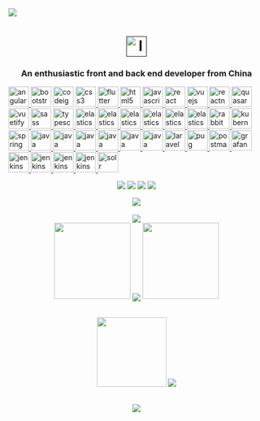 <div>
   <a href="https://github.com/Project-Template/">
      <img src="https://github-readme-stats.vercel.app/api/pin/?username=
Project-Template
&repo=LanYu-Project-template&theme=aura"></a>
</div>

<h1 align="center">
  <a href=" ">
     <img src="" alt="logo" width="40" height="40">  </a>
</h1>
 
<h3 align="center">An enthusiastic front and back end developer from China</h3>
<p align="left">
   <a href="https://angular.io" target="_blank" rel="noreferrer">
      <img src="https://cdn.jsdelivr.net/gh/LanYu-Project-template/LanYu-Project-PicGo/logo/前端/angular.svg" alt="angular" width="40" height="40"/>   </a> 
   <a href="https://getbootstrap.com" target="_blank" rel="noreferrer"> 
      <img src="https://cdn.jsdelivr.net/gh/LanYu-Project-template/LanYu-Project-PicGo/logo/前端/bootstrap-plain-wordmark.svg" alt="bootstrap" width="40" height="40"/></a>
   <a href="https://codeigniter.com" target="_blank" rel="noreferrer">
      <img src="https://cdn.jsdelivr.net/gh/LanYu-Project-template/LanYu-Project-PicGo/logo/前端/codeigniter.svg" alt="codeigniter" width="40" height="40"/></a> 
   <a href="https://www.w3schools.com/css/" target="_blank" rel="noreferrer"> 
      <img src="https://cdn.jsdelivr.net/gh/LanYu-Project-template/LanYu-Project-PicGo/logo/前端/css3-original-wordmark.svg" alt="css3" width="40" height="40"/>    </a>
   <a href="https://flutter.dev" target="_blank" rel="noreferrer"> 
      <img src="https://cdn.jsdelivr.net/gh/LanYu-Project-template/LanYu-Project-PicGo/logo/前端/flutterio-icon.svg" alt="flutter" width="40" height="40"/>     </a> 

  <a href="https://www.w3.org/html/" target="_blank" rel="noreferrer"> 
     <img src="https://cdn.jsdelivr.net/gh/LanYu-Project-template/LanYu-Project-PicGo/logo/前端/html5-original-wordmark.svg" alt="html5" width="40" height="40"/>
     </a> 

  <a href="https://developer.mozilla.org/en-US/docs/Web/JavaScript" target="_blank" rel="noreferrer">
	<img src="https://cdn.jsdelivr.net/gh/LanYu-Project-template/LanYu-Project-PicGo/logo/前端/javascript-original.svg" alt="javascript" width="40" height="40"/>
     </a> 

  <a href="https://reactjs.org/" target="_blank" rel="noreferrer">
<img src="https://cdn.jsdelivr.net/gh/LanYu-Project-template/LanYu-Project-PicGo/logo/前端/react-original-wordmark.svg" alt="react" width="40" height="40"/>
     </a> 

  <a href="https://vuejs.org/" target="_blank" rel="noreferrer">
<img src="https://cdn.jsdelivr.net/gh/LanYu-Project-template/LanYu-Project-PicGo/logo/前端/vuejs-original-wordmark.svg" alt="vuejs" width="40" height="40"/>
     </a> 

  <a href="https://reactnative.dev/" target="_blank" rel="noreferrer"> 
<img src="https://cdn.jsdelivr.net/gh/LanYu-Project-template/LanYu-Project-PicGo/logo/前端/header_logo.svg" alt="reactnative" width="40" height="40"/>
     </a>

  <a href="https://quasar.dev/" target="_blank" rel="noreferrer">
<img src="https://cdn.jsdelivr.net/gh/LanYu-Project-template/LanYu-Project-PicGo/logo/前端/quasar-logo.svg" alt="quasar" width="40" height="40"/>
     </a>

	

  <a href="https://vuetifyjs.com/en/" target="_blank" rel="noreferrer"> 
<img src="https://cdn.jsdelivr.net/gh/LanYu-Project-template/LanYu-Project-PicGo/logo/前端/vuetify.svg" alt="vuetify" width="40" height="40"/>
     </a> 

	

  <a href="https://sass-lang.com" target="_blank" rel="noreferrer">
<img src="https://cdn.jsdelivr.net/gh/LanYu-Project-template/LanYu-Project-PicGo/logo/前端/sass-original.svg" alt="sass" width="40" height="40"/>
     </a> 

  <a href="https://www.typescriptlang.org/" target="_blank" rel="noreferrer">
<img src="https://cdn.jsdelivr.net/gh/LanYu-Project-template/LanYu-Project-PicGo/logo/前端/typescript-original.svg" alt="typescript" width="40" height="40"/>
     </a>

	

  <a href="https://www.elastic.co" target="_blank" rel="noreferrer">
<img src="https://cdn.jsdelivr.net/gh/LanYu-Project-template/LanYu-Project-PicGo/logo/数据库端/elastic-icon.svg" alt="elasticsearch" width="40" height="40"/>
     </a>

  <a href="https://www.elastic.co" target="_blank" rel="noreferrer">
<img src="https://cdn.jsdelivr.net/gh/LanYu-Project-template/LanYu-Project-PicGo/logo/数据库端/apache_hadoop-icon.svg" alt="elasticsearch" width="40" height="40"/>
     </a>

	

  <a href="https://mariadb.org/" target="_blank" rel="noreferrer">
<img src="https://cdn.jsdelivr.net/gh/LanYu-Project-template/LanYu-Project-PicGo/logo/数据库端/mariadb.png" alt="elasticsearch" width="40" height="40"/>
     </a>

	

 <a href="https://redis.com/" target="_blank" rel="noreferrer">
<img src="https://cdn.jsdelivr.net/gh/LanYu-Project-template/LanYu-Project-PicGo/logo/数据库端/redis-original-wordmark.svg" alt="elasticsearch" width="40" height="40"/>
     </a>

	

  <a href="https://www.postgresql.org/" target="_blank" rel="noreferrer">
<img src="https://cdn.jsdelivr.net/gh/LanYu-Project-template/LanYu-Project-PicGo/logo/数据库端/redis-original-wordmark.svg" alt="elasticsearch" width="40" height="40"/>
     </a>

	

  <a href="https://www.mysql.com/" target="_blank" rel="noreferrer">
<img src="https://cdn.jsdelivr.net/gh/LanYu-Project-template/LanYu-Project-PicGo/logo/数据库端/mysql-original-wordmark.svg" alt="elasticsearch" width="40" height="40"/>
     </a>

	

 <a href="https://www.rabbitmq.com/" target="_blank" rel="noreferrer">
<img src="https://cdn.jsdelivr.net/gh/LanYu-Project-template/LanYu-Project-PicGo/logo/服务端/rabbitmq-icon.svg" alt="rabbitMQ" width="40" height="40"/>
     </a> 

	

  <a href="https://kubernetes.io/" target="_blank" rel="noreferrer"> 
<img src="https://cdn.jsdelivr.net/gh/LanYu-Project-template/LanYu-Project-PicGo/logo/服务端/kubernetes-icon.svg" alt="kubernetes" width="40" height="40"/>
     </a> 

	

  <a href="https://spring.io/" target="_blank" rel="noreferrer"> 
<img src="https://cdn.jsdelivr.net/gh/LanYu-Project-template/LanYu-Project-PicGo/logo/后端/springio-icon.svg" alt="spring" width="40" height="40"/>
     </a> 

  <a href="https://www.java.com" target="_blank" rel="noreferrer"> 
<img src="https://cdn.jsdelivr.net/gh/LanYu-Project-template/LanYu-Project-PicGo/logo/后端/java-original.svg" alt="java" width="40" height="40"/>
     </a>

	

 <a href="https://www.iso.org/home.html" target="_blank" rel="noreferrer"> 
<img src="https://cdn.jsdelivr.net/gh/LanYu-Project-template/LanYu-Project-PicGo/logo/后端/c-original.svg" alt="java" width="40" height="40"/>
     </a>

	

 <a href="https://isocpp.org/" target="_blank" rel="noreferrer"> 
<img src="https://cdn.jsdelivr.net/gh/LanYu-Project-template/LanYu-Project-PicGo/logo/后端/cplusplus-original.svg" alt="java" width="40" height="40"/>
    </a>

 	

 <a href="https://docs.nestjs.com/" target="_blank" rel="noreferrer"> 
<img src="https://cdn.jsdelivr.net/gh/LanYu-Project-template/LanYu-Project-PicGo/logo/后端/nestjs.svg" alt="java" width="40" height="40"/>
     </a>

	

 <a href="https://www.python.org/" target="_blank" rel="noreferrer"> 
<img src="https://cdn.jsdelivr.net/gh/LanYu-Project-template/LanYu-Project-PicGo/logo/后端/python-original.svg" alt="java" width="40" height="40"/>
     </a>

	

 <a href="https://www.php.net/" target="_blank" rel="noreferrer"> 
<img src="https://cdn.jsdelivr.net/gh/LanYu-Project-template/LanYu-Project-PicGo/logo/后端/php-original.svg" alt="java" width="40" height="40"/>
     </a>

  <a href="https://laravel.com/" target="_blank" rel="noreferrer"> 
<img src="https://cdn.jsdelivr.net/gh/LanYu-Project-template/LanYu-Project-PicGo/logo/后端/laravel-plain-wordmark.svg" alt="laravel" width="40" height="40"/>
     </a> 

	

  <a href="https://pugjs.org" target="_blank" rel="noreferrer"> 
<img src="https://cdn.jsdelivr.net/gh/LanYu-Project-template/LanYu-Project-PicGo/logo/后端/pug.svg" alt="pug" width="40" height="40"/>
     </a> 

  <a href="https://postman.com" target="_blank" rel="noreferrer"> 
<img src="https://cdn.jsdelivr.net/gh/LanYu-Project-template/LanYu-Project-PicGo/logo/工具/getpostman-icon.svg" alt="postman" width="40" height="40"/>
     </a> 

  <a href="https://grafana.com" target="_blank" rel="noreferrer"> 
<img src="https://cdn.jsdelivr.net/gh/LanYu-Project-template/LanYu-Project-PicGo/logo/工具/grafana-icon.svg" alt="grafana" width="40" height="40"/>
     </a> 

  <a href="https://www.jenkins.io" target="_blank" rel="noreferrer"> 
<img src="https://cdn.jsdelivr.net/gh/LanYu-Project-template/LanYu-Project-PicGo/logo/工具/jenkins-icon.svg" alt="jenkins" width="40" height="40"/>
     </a> 

	

   <a href="https://www.apollographql.com/" target="_blank" rel="noreferrer"> 
<img src="https://cdn.jsdelivr.net/gh/LanYu-Project-template/LanYu-Project-PicGo/logo/工具/graphql.png" alt="jenkins" width="40" height="40"/>
     </a>

	

   <a href="https://gulpjs.com/" target="_blank" rel="noreferrer"> 
<img src="https://cdn.jsdelivr.net/gh/LanYu-Project-template/LanYu-Project-PicGo/logo/工具/gulp-plain.svg" alt="jenkins" width="40" height="40"/>
     </a>

	

   <a href="https://www.invisionapp.com/" target="_blank" rel="noreferrer"> 
<img src="https://cdn.jsdelivr.net/gh/LanYu-Project-template/LanYu-Project-PicGo/logo/工具/invision.svg" alt="jenkins" width="40" height="40"/>
     </a>	

	

   <a href="https://lucene.apache.org/solr/" target="_blank" rel="noreferrer">
<img src="https://cdn.jsdelivr.net/gh/LanYu-Project-template/LanYu-Project-PicGo/logo/服务端/apache_solr-icon.svg" alt="solr" width="40" height="40"/>
      </a> 
</p>

<!-- 徽章start -->

<p align="center">
  <!-- Github徽章 -->
	<img src="https://img.shields.io/badge/GitHub-Project-Template-success.svg?style=plastic&logo=Github">
  <!-- CSDN徽章 -->
	<img src="https://img.shields.io/badge/CSDN-CSDN-博客-yellow.svg?style=plastic&logo=C">
   <!-- 访客徽章 -->
	<img src="https://visitor-badge.glitch.me/badge?page_id=Project-Template&left_color=red&right_color=blueviolet">
  <!-- 个人网站徽章 -->
  <a href=" " target="_blank">
	 <img src="https://img.shields.io/badge/WebSite-个人网站-blue.svg?style=plastic&logo=Webflow">
  </a>
  <!-- Gitee徽章 -- >
  <a href=" " target="_blank">       
    <img src="https://img.shields.io/badge/GitHub-Project-template-orange.svg?style=plastic&logo=Gitee">
   </a>
</p>
<!-- 徽章end -->
<br>


<!-- Github奖杯🏆start -->
<div align="center"> 
	<img src="https://github-profile-trophy.vercel.app/?username=Project-Template&no-bg=true&column=6">
</div>
<!-- Github奖杯🏆end -->
<br>

<div align="center">
    <img src="https://profile-counter.glitch.me/Project-Template/count.svg">
</div>
<!-- Github连续打卡start -->

<div align="center">
  <img width="150" src="https://cdn.jsdelivr.net/gh/sun0225SUN/photos/images/202108300310676.png" />
  <img align="center" src="https://github-readme-streak-stats.herokuapp.com/?user=Project-Template&theme=dark&hide_border=true" />
  <img width="150" src="https://cdn.jsdelivr.net/gh/sun0225SUN/photos/images/202108300312623.png" />
</div>

<!-- Github连续打卡end -->
<br>
<!-- 统计卡片start -->
<p align="center">
  <img height="137px" src="https://github-readme-stats.vercel.app/api?username=Project-Template&hide_title=true&hide_border=true&show_icons=trueline_height=21&text_color=000&icon_color=000&bg_color=0,ea6161,ffc64d,fffc4d,52fa5a&theme=graywhite" />
 <img src="https://github-readme-stats.vercel.app/api/top-langs/?username=Project-Template&hide&layout=compact&hide_title=true&hide_border=true&show_icons=trueline_height=21&layout=compact&langs_count=6&text_color=000&icon_color=fff&bg_color=0,52fa5a,4dfcff,c64dff&theme=graywhite" />
</p>

<!-- 统计卡片end -->
<br>
</div>
<div align="center">
<img src="https://activity-graph.herokuapp.com/graph?username=Project-Template&theme=react-dark&point=#4FFBDF" />
</div


